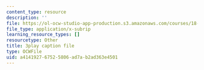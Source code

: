 ```yaml
---
content_type: resource
description: ''
file: https://ol-ocw-studio-app-production.s3.amazonaws.com/courses/18-03sc-differential-equations-fall-2011/a414192767525806ad7ab2ad363e4501_2-5oq-igwtU.vtt
file_type: application/x-subrip
learning_resource_types: []
resourcetype: Other
title: 3play caption file
type: OCWFile
uid: a4141927-6752-5806-ad7a-b2ad363e4501
---
```

